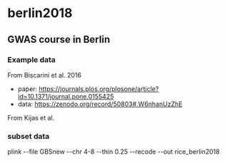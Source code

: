 # berlin2018
## GWAS course in Berlin

### Example data
From Biscarini et al. 2016
- paper: https://journals.plos.org/plosone/article?id=10.1371/journal.pone.0155425
- data: https://zenodo.org/record/50803#.W6nhanUzZhE

From Kijas et al.


### subset data
plink --file GBSnew --chr 4-8 --thin 0.25 --recode --out rice_berlin2018
